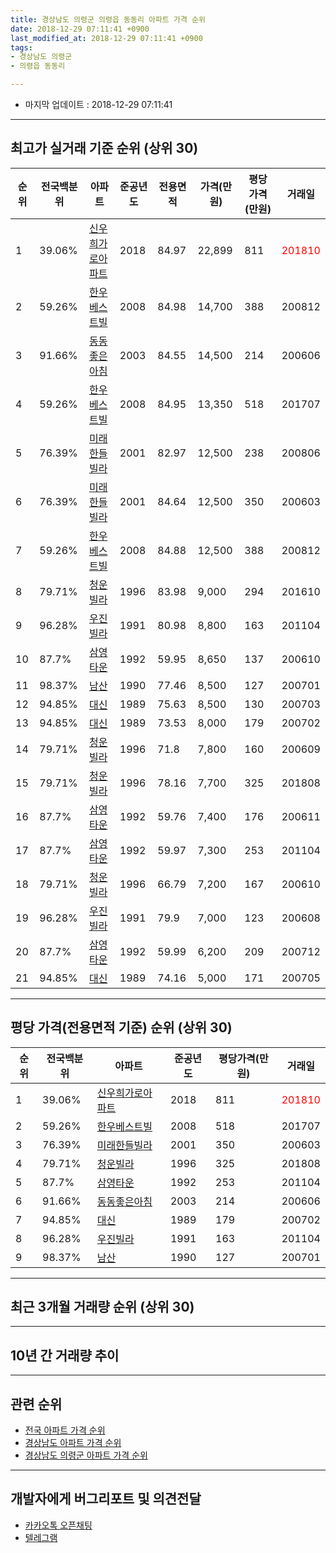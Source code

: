 ```yaml
---
title: 경상남도 의령군 의령읍 동동리 아파트 가격 순위
date: 2018-12-29 07:11:41 +0900
last_modified_at: 2018-12-29 07:11:41 +0900
tags:
- 경상남도 의령군
- 의령읍 동동리

---
```


* 마지막 업데이트 : 2018-12-29 07:11:41

---

## 최고가 실거래 기준 순위 (상위 30)


|순위|전국백분위|아파트|준공년도|전용면적|가격(만원)|평당가격(만원)|거래일|
|---|---|---|---|---|---|---|---|
|1|39.06%|[신우희가로아파트](https://search.naver.com/search.naver?query=%EA%B2%BD%EC%83%81%EB%82%A8%EB%8F%84+%EC%9D%98%EB%A0%B9%EA%B5%B0+%EC%9D%98%EB%A0%B9%EC%9D%8D+%EB%8F%99%EB%8F%99%EB%A6%AC+%EC%8B%A0%EC%9A%B0%ED%9D%AC%EA%B0%80%EB%A1%9C%EC%95%84%ED%8C%8C%ED%8A%B8)|2018|84.97|22,899|811|<span style="color:red">201810</span>|
|2|59.26%|[한우베스트빌](https://search.naver.com/search.naver?query=%EA%B2%BD%EC%83%81%EB%82%A8%EB%8F%84+%EC%9D%98%EB%A0%B9%EA%B5%B0+%EC%9D%98%EB%A0%B9%EC%9D%8D+%EB%8F%99%EB%8F%99%EB%A6%AC+%ED%95%9C%EC%9A%B0%EB%B2%A0%EC%8A%A4%ED%8A%B8%EB%B9%8C)|2008|84.98|14,700|388|200812|
|3|91.66%|[동동좋은아침](https://search.naver.com/search.naver?query=%EA%B2%BD%EC%83%81%EB%82%A8%EB%8F%84+%EC%9D%98%EB%A0%B9%EA%B5%B0+%EC%9D%98%EB%A0%B9%EC%9D%8D+%EB%8F%99%EB%8F%99%EB%A6%AC+%EB%8F%99%EB%8F%99%EC%A2%8B%EC%9D%80%EC%95%84%EC%B9%A8)|2003|84.55|14,500|214|200606|
|4|59.26%|[한우베스트빌](https://search.naver.com/search.naver?query=%EA%B2%BD%EC%83%81%EB%82%A8%EB%8F%84+%EC%9D%98%EB%A0%B9%EA%B5%B0+%EC%9D%98%EB%A0%B9%EC%9D%8D+%EB%8F%99%EB%8F%99%EB%A6%AC+%ED%95%9C%EC%9A%B0%EB%B2%A0%EC%8A%A4%ED%8A%B8%EB%B9%8C)|2008|84.95|13,350|518|201707|
|5|76.39%|[미래한들빌라](https://search.naver.com/search.naver?query=%EA%B2%BD%EC%83%81%EB%82%A8%EB%8F%84+%EC%9D%98%EB%A0%B9%EA%B5%B0+%EC%9D%98%EB%A0%B9%EC%9D%8D+%EB%8F%99%EB%8F%99%EB%A6%AC+%EB%AF%B8%EB%9E%98%ED%95%9C%EB%93%A4%EB%B9%8C%EB%9D%BC)|2001|82.97|12,500|238|200806|
|6|76.39%|[미래한들빌라](https://search.naver.com/search.naver?query=%EA%B2%BD%EC%83%81%EB%82%A8%EB%8F%84+%EC%9D%98%EB%A0%B9%EA%B5%B0+%EC%9D%98%EB%A0%B9%EC%9D%8D+%EB%8F%99%EB%8F%99%EB%A6%AC+%EB%AF%B8%EB%9E%98%ED%95%9C%EB%93%A4%EB%B9%8C%EB%9D%BC)|2001|84.64|12,500|350|200603|
|7|59.26%|[한우베스트빌](https://search.naver.com/search.naver?query=%EA%B2%BD%EC%83%81%EB%82%A8%EB%8F%84+%EC%9D%98%EB%A0%B9%EA%B5%B0+%EC%9D%98%EB%A0%B9%EC%9D%8D+%EB%8F%99%EB%8F%99%EB%A6%AC+%ED%95%9C%EC%9A%B0%EB%B2%A0%EC%8A%A4%ED%8A%B8%EB%B9%8C)|2008|84.88|12,500|388|200812|
|8|79.71%|[청운빌라](https://search.naver.com/search.naver?query=%EA%B2%BD%EC%83%81%EB%82%A8%EB%8F%84+%EC%9D%98%EB%A0%B9%EA%B5%B0+%EC%9D%98%EB%A0%B9%EC%9D%8D+%EB%8F%99%EB%8F%99%EB%A6%AC+%EC%B2%AD%EC%9A%B4%EB%B9%8C%EB%9D%BC)|1996|83.98|9,000|294|201610|
|9|96.28%|[우진빌라](https://search.naver.com/search.naver?query=%EA%B2%BD%EC%83%81%EB%82%A8%EB%8F%84+%EC%9D%98%EB%A0%B9%EA%B5%B0+%EC%9D%98%EB%A0%B9%EC%9D%8D+%EB%8F%99%EB%8F%99%EB%A6%AC+%EC%9A%B0%EC%A7%84%EB%B9%8C%EB%9D%BC)|1991|80.98|8,800|163|201104|
|10|87.7%|[삼영타운](https://search.naver.com/search.naver?query=%EA%B2%BD%EC%83%81%EB%82%A8%EB%8F%84+%EC%9D%98%EB%A0%B9%EA%B5%B0+%EC%9D%98%EB%A0%B9%EC%9D%8D+%EB%8F%99%EB%8F%99%EB%A6%AC+%EC%82%BC%EC%98%81%ED%83%80%EC%9A%B4)|1992|59.95|8,650|137|200610|
|11|98.37%|[남산](https://search.naver.com/search.naver?query=%EA%B2%BD%EC%83%81%EB%82%A8%EB%8F%84+%EC%9D%98%EB%A0%B9%EA%B5%B0+%EC%9D%98%EB%A0%B9%EC%9D%8D+%EB%8F%99%EB%8F%99%EB%A6%AC+%EB%82%A8%EC%82%B0)|1990|77.46|8,500|127|200701|
|12|94.85%|[대신](https://search.naver.com/search.naver?query=%EA%B2%BD%EC%83%81%EB%82%A8%EB%8F%84+%EC%9D%98%EB%A0%B9%EA%B5%B0+%EC%9D%98%EB%A0%B9%EC%9D%8D+%EB%8F%99%EB%8F%99%EB%A6%AC+%EB%8C%80%EC%8B%A0)|1989|75.63|8,500|130|200703|
|13|94.85%|[대신](https://search.naver.com/search.naver?query=%EA%B2%BD%EC%83%81%EB%82%A8%EB%8F%84+%EC%9D%98%EB%A0%B9%EA%B5%B0+%EC%9D%98%EB%A0%B9%EC%9D%8D+%EB%8F%99%EB%8F%99%EB%A6%AC+%EB%8C%80%EC%8B%A0)|1989|73.53|8,000|179|200702|
|14|79.71%|[청운빌라](https://search.naver.com/search.naver?query=%EA%B2%BD%EC%83%81%EB%82%A8%EB%8F%84+%EC%9D%98%EB%A0%B9%EA%B5%B0+%EC%9D%98%EB%A0%B9%EC%9D%8D+%EB%8F%99%EB%8F%99%EB%A6%AC+%EC%B2%AD%EC%9A%B4%EB%B9%8C%EB%9D%BC)|1996|71.8|7,800|160|200609|
|15|79.71%|[청운빌라](https://search.naver.com/search.naver?query=%EA%B2%BD%EC%83%81%EB%82%A8%EB%8F%84+%EC%9D%98%EB%A0%B9%EA%B5%B0+%EC%9D%98%EB%A0%B9%EC%9D%8D+%EB%8F%99%EB%8F%99%EB%A6%AC+%EC%B2%AD%EC%9A%B4%EB%B9%8C%EB%9D%BC)|1996|78.16|7,700|325|201808|
|16|87.7%|[삼영타운](https://search.naver.com/search.naver?query=%EA%B2%BD%EC%83%81%EB%82%A8%EB%8F%84+%EC%9D%98%EB%A0%B9%EA%B5%B0+%EC%9D%98%EB%A0%B9%EC%9D%8D+%EB%8F%99%EB%8F%99%EB%A6%AC+%EC%82%BC%EC%98%81%ED%83%80%EC%9A%B4)|1992|59.76|7,400|176|200611|
|17|87.7%|[삼영타운](https://search.naver.com/search.naver?query=%EA%B2%BD%EC%83%81%EB%82%A8%EB%8F%84+%EC%9D%98%EB%A0%B9%EA%B5%B0+%EC%9D%98%EB%A0%B9%EC%9D%8D+%EB%8F%99%EB%8F%99%EB%A6%AC+%EC%82%BC%EC%98%81%ED%83%80%EC%9A%B4)|1992|59.97|7,300|253|201104|
|18|79.71%|[청운빌라](https://search.naver.com/search.naver?query=%EA%B2%BD%EC%83%81%EB%82%A8%EB%8F%84+%EC%9D%98%EB%A0%B9%EA%B5%B0+%EC%9D%98%EB%A0%B9%EC%9D%8D+%EB%8F%99%EB%8F%99%EB%A6%AC+%EC%B2%AD%EC%9A%B4%EB%B9%8C%EB%9D%BC)|1996|66.79|7,200|167|200610|
|19|96.28%|[우진빌라](https://search.naver.com/search.naver?query=%EA%B2%BD%EC%83%81%EB%82%A8%EB%8F%84+%EC%9D%98%EB%A0%B9%EA%B5%B0+%EC%9D%98%EB%A0%B9%EC%9D%8D+%EB%8F%99%EB%8F%99%EB%A6%AC+%EC%9A%B0%EC%A7%84%EB%B9%8C%EB%9D%BC)|1991|79.9|7,000|123|200608|
|20|87.7%|[삼영타운](https://search.naver.com/search.naver?query=%EA%B2%BD%EC%83%81%EB%82%A8%EB%8F%84+%EC%9D%98%EB%A0%B9%EA%B5%B0+%EC%9D%98%EB%A0%B9%EC%9D%8D+%EB%8F%99%EB%8F%99%EB%A6%AC+%EC%82%BC%EC%98%81%ED%83%80%EC%9A%B4)|1992|59.99|6,200|209|200712|
|21|94.85%|[대신](https://search.naver.com/search.naver?query=%EA%B2%BD%EC%83%81%EB%82%A8%EB%8F%84+%EC%9D%98%EB%A0%B9%EA%B5%B0+%EC%9D%98%EB%A0%B9%EC%9D%8D+%EB%8F%99%EB%8F%99%EB%A6%AC+%EB%8C%80%EC%8B%A0)|1989|74.16|5,000|171|200705|


---

## 평당 가격(전용면적 기준) 순위 (상위 30)


|순위|전국백분위|아파트|준공년도|평당가격(만원)|거래일|
|---|---|---|---|---|---|
|1|39.06%|[신우희가로아파트](https://search.naver.com/search.naver?query=%EA%B2%BD%EC%83%81%EB%82%A8%EB%8F%84+%EC%9D%98%EB%A0%B9%EA%B5%B0+%EC%9D%98%EB%A0%B9%EC%9D%8D+%EB%8F%99%EB%8F%99%EB%A6%AC+%EC%8B%A0%EC%9A%B0%ED%9D%AC%EA%B0%80%EB%A1%9C%EC%95%84%ED%8C%8C%ED%8A%B8)|2018|811|<span style="color:red">201810</span>|
|2|59.26%|[한우베스트빌](https://search.naver.com/search.naver?query=%EA%B2%BD%EC%83%81%EB%82%A8%EB%8F%84+%EC%9D%98%EB%A0%B9%EA%B5%B0+%EC%9D%98%EB%A0%B9%EC%9D%8D+%EB%8F%99%EB%8F%99%EB%A6%AC+%ED%95%9C%EC%9A%B0%EB%B2%A0%EC%8A%A4%ED%8A%B8%EB%B9%8C)|2008|518|201707|
|3|76.39%|[미래한들빌라](https://search.naver.com/search.naver?query=%EA%B2%BD%EC%83%81%EB%82%A8%EB%8F%84+%EC%9D%98%EB%A0%B9%EA%B5%B0+%EC%9D%98%EB%A0%B9%EC%9D%8D+%EB%8F%99%EB%8F%99%EB%A6%AC+%EB%AF%B8%EB%9E%98%ED%95%9C%EB%93%A4%EB%B9%8C%EB%9D%BC)|2001|350|200603|
|4|79.71%|[청운빌라](https://search.naver.com/search.naver?query=%EA%B2%BD%EC%83%81%EB%82%A8%EB%8F%84+%EC%9D%98%EB%A0%B9%EA%B5%B0+%EC%9D%98%EB%A0%B9%EC%9D%8D+%EB%8F%99%EB%8F%99%EB%A6%AC+%EC%B2%AD%EC%9A%B4%EB%B9%8C%EB%9D%BC)|1996|325|201808|
|5|87.7%|[삼영타운](https://search.naver.com/search.naver?query=%EA%B2%BD%EC%83%81%EB%82%A8%EB%8F%84+%EC%9D%98%EB%A0%B9%EA%B5%B0+%EC%9D%98%EB%A0%B9%EC%9D%8D+%EB%8F%99%EB%8F%99%EB%A6%AC+%EC%82%BC%EC%98%81%ED%83%80%EC%9A%B4)|1992|253|201104|
|6|91.66%|[동동좋은아침](https://search.naver.com/search.naver?query=%EA%B2%BD%EC%83%81%EB%82%A8%EB%8F%84+%EC%9D%98%EB%A0%B9%EA%B5%B0+%EC%9D%98%EB%A0%B9%EC%9D%8D+%EB%8F%99%EB%8F%99%EB%A6%AC+%EB%8F%99%EB%8F%99%EC%A2%8B%EC%9D%80%EC%95%84%EC%B9%A8)|2003|214|200606|
|7|94.85%|[대신](https://search.naver.com/search.naver?query=%EA%B2%BD%EC%83%81%EB%82%A8%EB%8F%84+%EC%9D%98%EB%A0%B9%EA%B5%B0+%EC%9D%98%EB%A0%B9%EC%9D%8D+%EB%8F%99%EB%8F%99%EB%A6%AC+%EB%8C%80%EC%8B%A0)|1989|179|200702|
|8|96.28%|[우진빌라](https://search.naver.com/search.naver?query=%EA%B2%BD%EC%83%81%EB%82%A8%EB%8F%84+%EC%9D%98%EB%A0%B9%EA%B5%B0+%EC%9D%98%EB%A0%B9%EC%9D%8D+%EB%8F%99%EB%8F%99%EB%A6%AC+%EC%9A%B0%EC%A7%84%EB%B9%8C%EB%9D%BC)|1991|163|201104|
|9|98.37%|[남산](https://search.naver.com/search.naver?query=%EA%B2%BD%EC%83%81%EB%82%A8%EB%8F%84+%EC%9D%98%EB%A0%B9%EA%B5%B0+%EC%9D%98%EB%A0%B9%EC%9D%8D+%EB%8F%99%EB%8F%99%EB%A6%AC+%EB%82%A8%EC%82%B0)|1990|127|200701|


---

## 최근 3개월 거래량 순위 (상위 30)


<div style="width:100%;">
    <canvas id="deal_count_ranking" height="250"></canvas>
</div>


<script>
new Chart(document.getElementById("deal_count_ranking"), {
    type: 'horizontalBar',
    data: {
        labels: ['미래한들빌라', '삼영타운', '신우희가로아파트'],
        datasets: [{
            label: '실거래 수',
            data: [1, 1, 1],
            borderColor: "rgba(255, 0, 128, 1)",
            backgroundColor: "rgba(255, 0, 128, 0.5)",
            fill: false,
        }]
    },
    options: {
        responsive: true,
        title: {
            display: true,
            text: '최근 3개월 거래량 순위'
        },
        tooltips: {
            mode: 'index',
            intersect: false,
            callbacks: {
                title: function(tooltipItems, data) {
                    return "실거래 수:";
                },
                label: function(tooltipItem, data) {
                    return data.labels[tooltipItem.index] + ": " + tooltipItem.xLabel;
                }
            }
        },
        hover: {
            mode: 'nearest',
            intersect: true
        },
        scales: {
            xAxes: [{
                display: true,
                scaleLabel: {
                    display: true,
                    labelString: '실거래 수'
                },
                ticks: {
                    suggestedMin: 0,
                }
            }],
            yAxes: [{
                display: true,
                ticks: {
                    autoSkip: false,
                    callback: function(value, index, values) {
                        if (value.length > 15)
                            return value.substr(0, 13) + "...";
                        else
                            return value;
                    }
                },
                scaleLabel: {
                    display: false,
                }
            }]
        }
    }
});

</script>


---

## 10년 간 거래량 추이


<div style="width:100%;">
    <canvas id="deal_progress" height="250"></canvas>
</div>

<script>
new Chart(document.getElementById("deal_progress"), {
    type: 'line',
    data: {
        labels: ['200812','200901','200902','200903','200904','200905','200906','200907','200908','200909','200910','200911','200912','201001','201002','201003','201004','201005','201006','201007','201008','201009','201010','201011','201012','201101','201102','201103','201104','201105','201106','201107','201108','201109','201110','201111','201112','201201','201202','201203','201204','201205','201206','201207','201208','201209','201210','201211','201212','201301','201302','201303','201304','201305','201306','201307','201308','201309','201310','201311','201312','201401','201402','201403','201404','201405','201406','201407','201408','201409','201410','201411','201412','201501','201502','201503','201504','201505','201506','201507','201508','201509','201510','201511','201512','201601','201602','201603','201604','201605','201606','201607','201608','201609','201610','201611','201612','201701','201702','201703','201704','201705','201706','201707','201708','201709','201710','201711','201712','201801','201802','201803','201804','201805','201806','201807','201808','201809','201810','201811','201812'],
        datasets: [{
            label: '실거래 수',
            pointRadius: 1,
            data: [5, 2, 2, 0, 1, 0, 1, 1, 2, 0, 0, 3, 0, 1, 1, 1, 1, 2, 2, 3, 2, 0, 3, 0, 4, 1, 0, 1, 2, 0, 0, 0, 4, 0, 2, 3, 1, 0, 1, 1, 0, 2, 2, 2, 0, 1, 2, 2, 5, 0, 2, 5, 2, 0, 5, 1, 0, 0, 0, 2, 0, 0, 1, 2, 2, 3, 1, 2, 1, 1, 1, 0, 1, 0, 2, 0, 0, 0, 0, 1, 1, 1, 1, 2, 2, 1, 2, 2, 0, 1, 2, 0, 2, 2, 5, 1, 1, 0, 1, 2, 2, 0, 0, 4, 1, 0, 1, 2, 0, 1, 1, 3, 2, 0, 1, 1, 2, 1, 1, 1, 1],
            borderColor: "rgba(255, 201, 14, 1)",
            backgroundColor: "rgba(255, 201, 14, 0.5)",
            fill: true,
        }]
    },
    options: {
        responsive: true,
        title: {
            display: true,
            text: '10년간 거래량 추이'
        },
        tooltips: {
            mode: 'index',
            intersect: false,
        },
        hover: {
            mode: 'nearest',
            intersect: true
        },
        scales: {
            xAxes: [{
                display: true,
                scaleLabel: {
                    display: true,
                    labelString: '년/월'
                }
            }],
            yAxes: [{
                display: true,
                ticks: {
                    suggestedMin: 0,
                },
                scaleLabel: {
                    display: true,
                    labelString: '실거래 수'
                }
            }]
        }
    }
});

</script>


---

## 관련 순위

- [전국 아파트 가격 순위](https://inasie.github.io/apt-ranking/전국)
- [경상남도 아파트 가격 순위](https://inasie.github.io/apt-ranking/경상남도)
- [경상남도 의령군 아파트 가격 순위](https://inasie.github.io/apt-ranking/경상남도-의령군)


---

## 개발자에게 버그리포트 및 의견전달

- [카카오톡 오픈채팅](https://open.kakao.com/o/gLJUAP4)
- [텔레그램](https://t.me/inasie)

